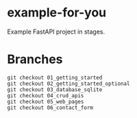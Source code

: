 # example-for-you
Example FastAPI project in stages.

# Branches

```
git checkout 01_getting_started
git checkout 02_getting_started_optional
git checkout 03_database_sqlite
git checkout 04_crud_apis
git checkout 05_web_pages
git checkout 06_contact_form
```

